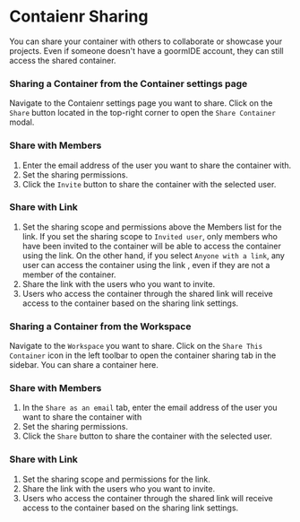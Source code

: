 # Contaienr Sharing

You can share your container with others to collaborate or showcase your projects. Even if someone doesn't have a goormIDE account, they can still access the shared container.

### Sharing a Container from the Container settings page <a href="#sharing-a-container-from-the-container-settings-page" id="sharing-a-container-from-the-container-settings-page"></a>

Navigate to the Contaienr settings page you want to share. Click on the `Share` button located in the top-right corner to open the `Share Container` modal.

### **Share with Members**

1. Enter the email address of the user you want to share the container with.
2. Set the sharing permissions.
3. Click the `Invite` button to share the container with the selected user.

### **Share with Link**

1. Set the sharing scope and permissions above the Members list for the link. If you set the sharing scope to `Invited user`, only members who have been invited to the container will be able to access the container using the link. On the other hand, if you select `Anyone with a link`, any user can access the container using the link , even if they are not a member of the container.
2. Share the link with the users who you want to invite.
3. Users who access the container through the shared link will receive access to the container based on the sharing link settings.

### Sharing a Container from the Workspace <a href="#sharing-a-container-from-the-workspace" id="sharing-a-container-from-the-workspace"></a>

Navigate to the `Workspace` you want to share. Click on the `Share This Container` icon in the left toolbar to open the container sharing tab in the sidebar. You can share a container here.

### **Share with Members**

1. In the `Share as an email` tab, enter the email address of the user you want to share the container with
2. Set the sharing permissions.
3. Click the `Share` button to share the container with the selected user.

### **Share with Link**

1. Set the sharing scope and permissions for the link.
2. Share the link with the users who you want to invite.
3. Users who access the container through the shared link will receive access to the container based on the sharing link settings.

